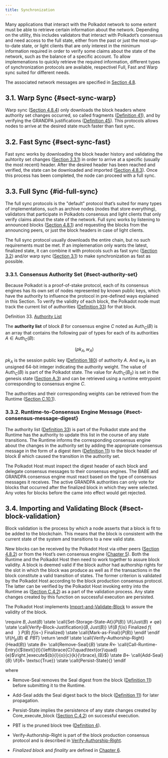 ```yaml
---
title: Synchronization
---
```


Many applications that interact with the Polkadot network to some extent must be able to retrieve certain information about the network. Depending on the utility, this includes validators that interact with Polkadot’s consensus and need access to the full state, either from the past or just the most up-to-date state, or light clients that are only interest in the minimum information required in order to verify some claims about the state of the network, such as the balance of a specific account. To allow implemenations to quickly retrieve the required information, different types of synchronization protocols are available, respectivel Full, Fast and Warp sync suited for different needs.

The associated network messages are specified in [Section 4.8](chap-networking.html#sect-network-messages).

## 3.1. Warp Sync {#sect-sync-warp}

Warp sync ([Section 4.8.4](chap-networking.html#sect-msg-warp-sync)) only downloads the block headers where authority set changes occurred, so called fragments ([Definition 41](chap-networking.html#defn-warp-sync-proof)), and by verifying the GRANDPA justifications ([Definition 45](chap-networking.html#defn-grandpa-justifications-compact)). This protocols allows nodes to arrive at the desired state much faster than fast sync.

## 3.2. Fast Sync {#sect-sync-fast}

Fast sync works by downloading the block header history and validating the auhtority set changes ([Section 3.3.1](chap-sync.html#sect-authority-set)) in order to arrive at a specific (usually the most recent) header. After the desired header has been reached and verified, the state can be downloaded and imported ([Section 4.8.3](chap-networking.html#sect-msg-state-request)). Once this process has been completed, the node can proceed with a full sync.

## 3.3. Full Sync {#id-full-sync}

The full sync protocols is the "default" protocol that’s suited for many types of implementations, such as archive nodes (nodes that store everything), validators that participate in Polkadots consensus and light clients that only verify claims about the state of the network. Full sync works by listening to announced blocks ([Section 4.8.1](chap-networking.html#sect-msg-block-announce)) and requesting the blocks from the announcing peers, or just the block headers in case of light clients.

The full sync protocol usually downloads the entire chain, but no such requirements must be met. If an implemenation only wants the latest, finalized state, it can combine it with protocols such as fast sync ([Section 3.2](chap-sync.html#sect-sync-fast)) and/or warp sync ([Section 3.1](chap-sync.html#sect-sync-warp)) to make synchronization as fast as possible.

### 3.3.1. Consensus Authority Set {#sect-authority-set}

Because Polkadot is a proof-of-stake protocol, each of its consensus engines has its own set of nodes represented by known public keys, which have the authority to influence the protocol in pre-defined ways explained in this Section. To verify the validity of each block, the Polkadot node must track the current list of authorities ([Definition 33](chap-sync.html#defn-authority-list)) for that block.

Definition 33. [Authority List](chap-sync.html#defn-authority-list)

The **authority list** of block ${B}$ for consensus engine ${C}$ noted as $\text{Auth}_{{C}}{\left({B}\right)}$ is an array that contains the following pair of types for each of its authorities ${A}\in\text{Auth}_{{C}}{\left({B}\right)}$:

$$
{\left({p}{k}_{{A}},{w}_{{A}}\right)}
$$

${p}{k}_{{A}}$ is the session public key ([Definition 180](id-cryptography-encoding.html#defn-session-key)) of authority ${A}$. And ${w}_{{A}}$ is an unsigned 64-bit integer indicating the authority weight. The value of $\text{Auth}_{{C}}{\left({B}\right)}$ is part of the Polkadot state. The value for $\text{Auth}_{{C}}{\left({B}_{{0}}\right)}$ is set in the genesis state ([Section A.3](id-cryptography-encoding.html#chapter-genesis)) and can be retrieved using a runtime entrypoint corresponding to consensus engine ${C}$.

The authorities and their corresponding weights can be retrieved from the Runtime ([Section C.10.1](chap-runtime-api.html#sect-rte-grandpa-auth)).

### 3.3.2. Runtime-to-Consensus Engine Message {#sect-consensus-message-digest}

The authority list ([Definition 33](chap-sync.html#defn-authority-list)) is part of the Polkadot state and the Runtime has the authority to update this list in the course of any state transitions. The Runtime informs the corresponding consensus engine about the changes in the authority set by adding the appropriate consensus message in the form of a digest item ([Definition 11](chap-state.html#defn-digest)) to the block header of block ${B}$ which caused the transition in the authority set.

The Polkadot Host must inspect the digest header of each block and delegate consensus messages to their consensus engines. The BABE and GRANDPA consensus engine must react based on the type of consensus messages it receives. The active GRANDPA authorities can only vote for blocks that occurred after the finalized block in which they were selected. Any votes for blocks before the came into effect would get rejected.

## 3.4. Importing and Validating Block {#sect-block-validation}

Block validation is the process by which a node asserts that a block is fit to be added to the blockchain. This means that the block is consistent with the current state of the system and transitions to a new valid state.

New blocks can be received by the Polkadot Host via other peers ([Section 4.8.2](chap-networking.html#sect-msg-block-request)) or from the Host’s own consensus engine ([Chapter 5](sect-block-production.html)). Both the Runtime and the Polkadot Host then need to work together to assure block validity. A block is deemed valid if the block author had authorship rights for the slot in which the block was produce as well as if the transactions in the block constitute a valid transition of states. The former criterion is validated by the Polkadot Host according to the block production consensus protocol. The latter can be verified by the Polkadot Host invoking entry into the Runtime as ([Section C.4.2](chap-runtime-api.html#sect-rte-core-execute-block)) as a part of the validation process. Any state changes created by this function on successful execution are persisted.

The Polkadot Host implements [Import-and-Validate-Block](chap-sync.html#algo-import-and-validate-block) to assure the validity of the block.

\require ${B},\text{Just}{\left({B}\right)}$ \state \call{Set-Storage-State-At}{${P}{\left({B}\right)}$} \if{$\text{Just}{\left({B}\right)}\ne{q}\emptyset$} \state \call{Verify-Block-Justification}{${B},\text{Just}{\left({B}\right)}$} \if{${B}~\text{}{f}{\left\lbrace{i}{s}\right\rbrace}~\text{Finalized}~\text{}{f}{\left\lbrace{\quad\text{and}\quad}\right\rbrace}~{P}{\left({B}\right)}~\text{}{f}{\left\lbrace{i}{s}\neg\right\rbrace}~\text{Finalized}$} \state \call{Mark-as-Final}{${P}{\left({B}\right)}$} \endif \endif \if{${H}_{{p}}{\left({B}\right)}\notin{P}{B}{T}$} \return \endif \state \call{Verify-Authorship-Right}{$\text{Head}{\left({B}\right)}$} \state ${B}\leftarrow$ \call{Remove-Seal}{${B}$} \state ${R}\leftarrow$ \call{Call-Runtime-Entry}{$\text{}{t}{\left\lbrace{C}{\quad\text{or}\quad}{e}$\right.}execute${b}{l}{o}{c}{k}{\rbrace},{B}$} \state ${B}\leftarrow$ \call{Add-Seal}{${B}$} \if{${R}=$ \textsc{True}} \state \call{Persist-State}{} \endif

where  
- $\text{Remove-Seal}$ removes the Seal digest from the block ([Definition 11](chap-state.html#defn-digest)) before submitting it to the Runtime.

- $\text{Add-Seal}$ adds the Seal digest back to the block ([Definition 11](chap-state.html#defn-digest)) for later propagation.

- $\text{Persist-State}$ implies the persistence of any state changes created by ${\mathtt{\text{Core_execute_block}}}$ ([Section C.4.2](chap-runtime-api.html#sect-rte-core-execute-block)) on successful execution.

- $\text{PBT}$ is the pruned block tree ([Definition 4](chap-state.html#defn-block-tree)).

- $\text{Verify-Authorship-Right}$ is part of the block production consensus protocol and is described in [Verify-Authorship-Right](sect-block-production.html#algo-verify-authorship-right).

- *Finalized block* and *finality* are defined in [Chapter 6](sect-finality.html).
